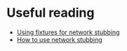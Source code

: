 # Useful reading

- [Using fixtures for network stubbing](https://docs.cypress.io/guides/guides/network-requests.html#Fixtures)
- [How to use network stubbing](https://docs.cypress.io/api/commands/route.html#With-Stubbing)
